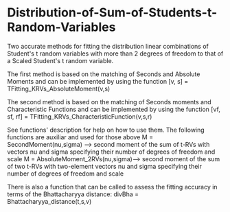 # Distribution-of-Sum-of-Students-t-Random-Variables
Two accurate methods for fitting the distribution linear combinations of Student's t random variables with more than 2 degrees of freedom to that of a Scaled Student's t random variable. 

The first method is based on the matching of Seconds and Absolute Moments and can be implemented by using the function 
[v, s] = TFitting_KRVs_AbsoluteMoment(v,s)

The second method is based on the matching of Seconds moments and Characteristic Functions and can be implemented by using the function 
[vf, sf, rf] = TFitting_KRVs_CharacteristicFunction(v,s,r)

See functions' description for help on how to use them. The following functions are auxiliar and used for those above
M = SecondMoment(nu,sigma)       --> second moment of the sum of t-RVs with vectors nu and sigma specifying their number of degrees of freedom and scale 
M = AbsoluteMoment_2RVs(nu,sigma)--> second moment of the sum of two t-RVs with two-element vectors nu and sigma specifying their number of degrees of freedom and scale  

There is also a function that can be called to assess the fitting accuracy in terms of the Bhattacharyya distance:
divBha = Bhattacharyya_distance(t,s,v)
